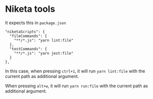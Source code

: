 # Niketa tools

It expects this in `package.json`

```
"niketaScripts": {
  "fileCommands": {
    "**/*.js": "yarn lint:file"
  },
  "testCommands": {
    "**/*.js": "yarn jest:file"
  }
},
```

In this case, when pressing `ctrl+1`, it will run `yarn lint:file` with the current path as additional argument.

When pressing `alt+w`, it will run `yarn run:file` with the current path as additional argument.
